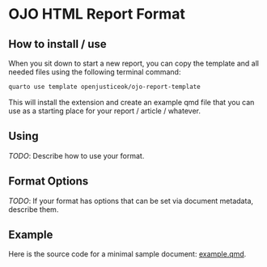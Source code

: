 # OJO HTML Report Format

## How to install / use

When you sit down to start a new report, you can copy the template and all needed files using the following terminal command:

```bash
quarto use template openjusticeok/ojo-report-template
```

This will install the extension and create an example qmd file that you can use as a starting place for your report / article / whatever.

## Using

*TODO*: Describe how to use your format.

## Format Options

*TODO*: If your format has options that can be set via document metadata, describe them.

## Example

Here is the source code for a minimal sample document: [example.qmd](example.qmd).
